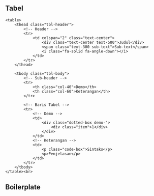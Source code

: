 ## Tabel
    <table>
        <thead class="tbl-header">
            <!-- Header -->
            <tr>
                <td colspan="2" class="text-center">
                    <div class="text-center text-500">Judul</div>
                    <span class="text-300 sub-text">Sub-text</span>
                    <i class="fa-solid fa-angle-down"></i>                            
                </td>
            </tr>
        </thead>

        <tbody class="tbl-body">
            <!-- Sub-header -->
            <tr>
                <th class="col-40">Demo</th>
                <th class="col-60">Keterangan</th>
            </tr>

            <!-- Baris Tabel -->
            <tr>
                <!-- Demo -->
                <td>
                    <div class="dotted-box demo-">
                        <div class="item">1</div>                          
                    </div>
                </td>
                <!-- Keterangan -->
                <td>
                    <p class="code-box">Sintaks</p>
                    <p>Penjelasan</p>
                </td>
            </tr> 
        </tbody>
    </table><br>  

## Boilerplate
